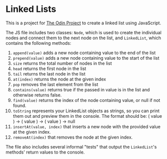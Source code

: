 # Linked Lists

This is a project for [The Odin Project]([url](https://www.theodinproject.com/lessons/javascript-linked-lists)) to create a linked list using JavaScript.

The JS file includes two classes: `Node`, which is used to create the individual nodes and connect them to the next node on the list, and `LinkedList`, which contains the following methods:

1. `append(value)` adds a new node containing value to the end of the list
2. `prepend(value)` adds a new node containing value to the start of the list
3. `size` returns the total number of nodes in the list
4. `head` returns the first node in the list
5. `tail` returns the last node in the list
6. `at(index)` returns the node at the given index
7. `pop` removes the last element from the list
8. `contains(value)` returns true if the passed in value is in the list and otherwise returns false.
9. `find(value)` returns the index of the node containing value, or null if not found.
10. `toString` represents your LinkedList objects as strings, so you can print them out and preview them in the console. The format should be: ( value ) -> ( value ) -> ( value ) -> null
11. `insertAt(value, index)` that inserts a new node with the provided value at the given index.
12. `removeAt(index)` that removes the node at the given index.

The file also includes several informal "tests" that output the `LinkedList`'s methods' return values to the console.
